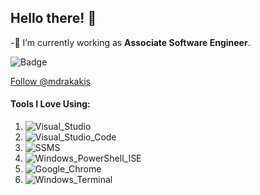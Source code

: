 ## Hello there! 👋

-🔭 I’m currently working as **Associate Software Engineer**.

![Badge](https://img.shields.io/badge/Caffeine_in_Blood-85%25-blue?style=plastic)
<!-- Place this tag where you want the button to render. -->
<a class="github-button" href="https://github.com/mdrakakis" data-color-scheme="no-preference: light; light: light; dark: light;" data-show-count="true" aria-label="Follow @mdrakakis on GitHub">Follow @mdrakakis</a>

#### Tools I Love Using:
1) ![Visual_Studio](https://img.shields.io/badge/Visual%20Studio-Version:_2019-blue?style=plastic)
2) ![Visual_Studio_Code](https://img.shields.io/badge/Visual%20Studio%20Code-Version:_Latest-blue?style=plastic)
3) ![SSMS](https://img.shields.io/badge/SSMS-Version:_18-blue?style=plastic)
4) ![Windows_PowerShell_ISE](https://img.shields.io/badge/Windows_PowerShell_ISE-Version:_Latest-blue?style=plastic)
5) ![Google_Chrome](https://img.shields.io/badge/Google_Chrome-Version:_Latest-blue?style=plastic)
6) ![Windows_Terminal](https://img.shields.io/badge/Windows_Terminal-Version:_1.0.1811.0-blue?style=plastic)
